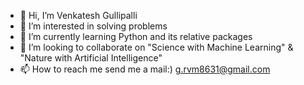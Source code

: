 - 👋 Hi, I’m Venkatesh Gullipalli
- 👀 I’m interested in solving problems
- 🌱 I’m currently learning Python and its relative packages
- 💞️ I’m looking to collaborate on "Science with Machine Learning" & "Nature with Artificial Intelligence"
- 📫 How to reach me send me a mail:) g.rvm8631@gmail.com

<!---
Venkatesh-Gullipalli/Venkatesh-Gullipalli is a ✨ special ✨ repository because its `README.md` (this file) appears on your GitHub profile.
You can click the Preview link to take a look at your changes.
--->
